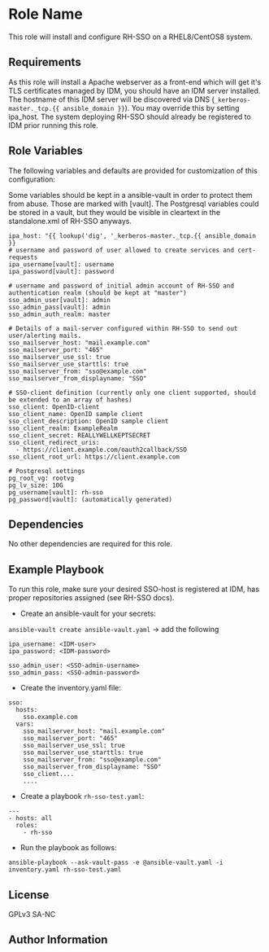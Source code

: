 Role Name
=========

This role will install and configure RH-SSO on a RHEL8/CentOS8 system. 

Requirements
------------

As this role will install a Apache webserver as a front-end which will get it's TLS certificates managed by IDM, you should have an IDM server installed.
The hostname of this IDM server will be discovered via DNS (`_kerberos-master._tcp.{{ ansible_domain }}`). You may override this by setting ipa_host.
The system deploying RH-SSO should already be registered to IDM prior running this role.

Role Variables
--------------

The following variables and defaults are provided for customization of this configuration:

Some variables should be kept in a ansible-vault in order to protect them from abuse. Those are marked with [vault]. The Postgresql variables
could be stored in a vault, but they would be visible in cleartext in the standalone.xml of RH-SSO anyways.

```
ipa_host: "{{ lookup('dig', '_kerberos-master._tcp.{{ ansible_domain }}
# username and password of user allowed to create services and cert-requests
ipa_username[vault]: username
ipa_password[vault]: password

# username and password of initial admin account of RH-SSO and authentication realm (should be kept at "master")
sso_admin_user[vault]: admin
sso_admin_pass[vault]: admin
sso_admin_auth_realm: master

# Details of a mail-server configured within RH-SSO to send out user/alerting mails.
sso_mailserver_host: "mail.example.com"
sso_mailserver_port: "465"
sso_mailserver_use_ssl: true
sso_mailserver_use_starttls: true
sso_mailserver_from: "sso@example.com"
sso_mailserver_from_displayname: "SSO"

# SSO-client definition (currently only one client supported, should be extended to an array of hashes)
sso_client: OpenID-client
sso_client_name: OpenID sample client
sso_client_description: OpenID sample client
sso_client_realm: ExampleRealm
sso_client_secret: REALLYWELLKEPTSECRET
sso_client_redirect_uris:
  - https://client.example.com/oauth2callback/SSO
sso_client_root_url: https://client.example.com

# Postgresql settings
pg_root_vg: rootvg
pg_lv_size: 10G
pg_username[vault]: rh-sso
pg_password[vault]: (automatically generated)
```

Dependencies
------------

No other dependencies are required for this role.

Example Playbook
----------------

To run this role, make sure your desired SSO-host is registered at IDM, has proper repositories assigned (see RH-SSO docs).

* Create an ansible-vault for your secrets:

`ansible-vault create ansible-vault.yaml`
 -> add the following

```
ipa_username: <IDM-user>
ipa_password: <IDM-password>

sso_admin_user: <SSO-admin-username>
sso_admin_pass: <SSO-admin-password>
```

* Create the inventory.yaml file:
```
sso:
  hosts:
    sso.example.com
  vars:
    sso_mailserver_host: "mail.example.com"
    sso_mailserver_port: "465"
    sso_mailserver_use_ssl: true
    sso_mailserver_use_starttls: true
    sso_mailserver_from: "sso@example.com"
    sso_mailserver_from_displayname: "SSO"
    sso_client....
    ....
```

* Create a playbook `rh-sso-test.yaml`:

```
---
- hosts: all
  roles:
    - rh-sso
```

* Run the playbook as follows:

`ansible-playbook --ask-vault-pass -e @ansible-vault.yaml -i inventory.yaml rh-sso-test.yaml`

License
-------

GPLv3 SA-NC

Author Information
------------------

